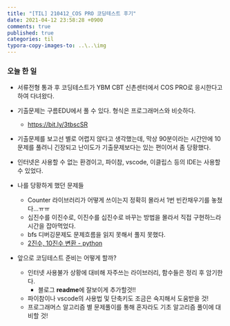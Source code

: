 ```yaml
---
title: "[TIL] 210412_COS PRO 코딩테스트 후기"
date: 2021-04-12 23:58:28 +0900
comments: true
published: true
categories: til
typora-copy-images-to: ..\..\img
---
```


### 오늘 한 일

- 서류전형 통과 후 코딩테스트가 YBM CBT 신촌센터에서 COS PRO로 응시한다고 하여 다녀왔다.
- 기출문제는 구름EDU에서 풀 수 있다. 형식은 프로그래머스와 비슷하다.
  - https://bit.ly/3tbscSR
- 기출문제를 보고선 별로 어렵지 않다고 생각했는데, 막상 90분이라는 시간안에 10문제를 풀려니 긴장되고 난이도가 기출문제보다는 있는 편이어서 좀 당황했다.
- 인터넷은 사용할 수 없는 환경이고, 파이참, vscode, 이클립스 등의 IDE는 사용할 수 있었다.
- 나를 당황하게 했던 문제들
  - Counter 라이브러리가 어떻게 쓰이는지 정확히 몰라서 1번 빈칸채우기를 놓쳤다...ㅠㅠ
  - 십진수를 이진수로, 이진수를 십진수로 바꾸는 방법을 몰라서 직접 구현하느라 시간을 잡아먹었다.
  - bfs 디버깅문제도 문제흐름을 읽지 못해서 풀지 못했다.
  - [2진수, 10진수 변환 - python](https://brownbears.tistory.com/467)

- 앞으로 코딩테스트 준비는 어떻게 할까?
  - 인터넷 사용불가 상황에 대비해 자주쓰는 라이브러리, 함수들은 정리 후 암기한다.
    - 블로그 **readme**에 잘보이게 추가할것!!
  - 파이참이나 vscode의 사용법 및 단축키도 조금은 숙지해서 도움받을 것!
  - 프로그래머스 알고리즘 별 문제풀이를 통해 혼자라도 기초 알고리즘 풀이에 대비할 것!